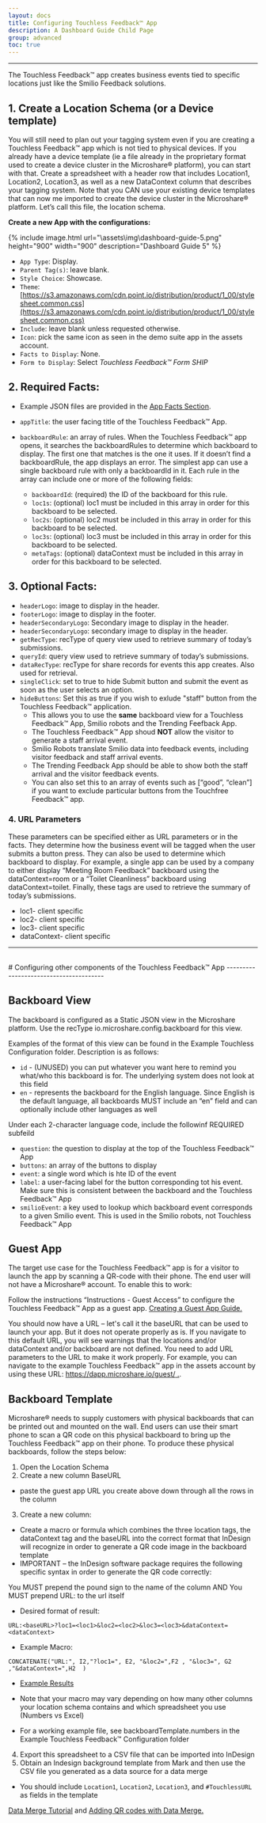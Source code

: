 ```yaml
---
layout: docs
title: Configuring Touchless Feedback™ App
description: A Dashboard Guide Child Page
group: advanced
toc: true
---
```


---------------------------------------
The Touchless Feedback™ app creates business events tied to specific locations just like the Smilio Feedback solutions. 

## 1. Create a Location Schema (or a Device template)

You will still need to plan out your tagging system even if you are creating a Touchless Feedback™ app which is not tied to physical devices. If you already have a device template (ie a file already in the proprietary format used to create a device cluster in the Microshare® platform), you can start with that.  Create a spreadsheet with a header row that includes Location1, Location2, Location3, as well as a new DataContext column that describes your tagging system.  Note that you CAN use your existing device templates that can now me imported to create the device cluster in the Microshare® platform.  Let’s call this file, the location schema. 

 **Create a new App with the configurations:**
 
 {% include image.html url="\assets\img\dashboard-guide-5.png" height="900" width="900" description="Dashboard Guide 5" %}

* `App Type`: Display.
* `Parent Tag(s)`: leave blank.
* `Style Choice`: Showcase.
* `Theme`: [https://s3.amazonaws.com/cdn.point.io/distribution/product/1_00/stylesheet.common.css](https://s3.amazonaws.com/cdn.point.io/distribution/product/1_00/stylesheet.common.css)
* `Include`: leave blank unless requested otherwise.
* `Icon`: pick the same icon as seen in the demo suite app in the assets account.
* `Facts to Display`: None.
* `Form to Display`: Select <em>Touchless Feedback™ Form SHIP</em>


## 2. Required Facts:
* Example JSON files are provided in the [App Facts Section](./#4-app-facts). 
* `appTitle`: the user facing title of the Touchless Feedback™ App. 
* `backboardRule`: an array of rules.  When the Touchless Feedback™ app opens, it searches the backboardRules to determine which backboard to display.  The first one that matches is the one it uses.  If it doesn’t find a backboardRule, the app displays an error. The simplest app can use a single backboard rule with only a backboardId in it.  Each rule in the array can include one or more of the following fields:

    - `backboardId`: (required) the ID of the backboard for this rule.
    - `loc1s`: (optional) loc1 must be included in this array in order for this backboard to be selected. 
    - `loc2s`: (optional) loc2 must be included in this array in order for this backboard to be selected. 
    - `loc3s`: (optional) loc3 must be included in this array in order for this backboard to be selected. 
    - `metaTags`: (optional) dataContext must be included in this array in order for this backboard to be selected. 


## 3. Optional Facts:
* `headerLogo`: image to display in the header.
* `footerLogo`: image to display in the footer.
* `headerSecondaryLogo`: Secondary image to display in the header.
* `headerSecondaryLogo`: secondary image to display in the header. 
* `getRecType`: recType of query view used to retrieve summary of today’s submissions. 
* `queryId`: query view used to retrieve summary of today’s submissions. 
* `dataRecType`: recType for share records for events this app creates. Also used for retrieval. 
* `singleClick`: set to true to hide Submit button and submit the event as soon as the user selects an option.
* `hideButtons`: Set this as true if you wish to exlude "staff" button from the Touchless Feedback™ application.
    - This allows you to use the **same** backboard view for a Touchless Feedback™ App, Smilio robots and the Trending Feefback App.
    - The Touchless Feedback™ App shoud **NOT** allow the visitor to generate a staff arrival event.
    - Smilio Robots translate Smilio data into feedback events, including visitor feedback and staff arrival events.
    - The Trending Feedback App should be able to show both the staff arrival and the visitor feedback events.
    - You can also set this to an array of events such as [“good”, “clean”] if you want to exclude particular buttons from the Touchfree Feedback™ app. 
    
### 4. URL Parameters

These parameters can be specified either as URL parameters or in the facts.  They determine how the business event will be tagged when the user submits a button press.  They can also be used to determine which backboard to display.  For example, a single app can be used by a company to either display “Meeting Room Feedback” backboard using the dataContext=room or a “Toilet Cleanliness” backboard using dataContext=toilet.  Finally, these tags are used to retrieve the summary of today’s submissions. 

* loc1- client specific
* loc2- client specific
* loc3- client specific
* dataContext- client specific


---------------------------------------


<br>
# Configuring other components of the Touchless Feedback™ App
---------------------------------------

## Backboard View
The backboard is configured as a Static JSON view in the Microshare platform.  Use the recType io.microshare.config.backboard for this view. 

Examples of the format of this view can be found in the Example Touchless Configuration folder.  Description is as follows: 
* `id` - (UNUSED) you can put whatever you want here to remind you what/who this backboard is for.  The underlying system does not look at this field 
* `en` - represents the backboard for the English language.  Since English is the default language, all backboards MUST include an “en” field and can optionally include other languages as well

Under each 2-character language code, include the followinf REQUIRED subfeild
* `question`: the question to display at the top of the Touchless Feedback™ App
* `buttons`: an array of the buttons to display
* `event`: a single word which is hte ID of the event
* `label`: a user-facing label for the button corresponding tot his event. Make sure this is consistent between the backboard and the Touchless Feedback™ App
* `smilioEvent`: a key used to lookup which backboard event corresponds to a given Smilio event.  This is used in the Smilio robots, not Touchless Feedback™ App

## Guest App
The target use case for the Touchless Feedback™ app is for a visitor to launch the app by scanning a QR-code with their phone. The end user will not have a Microshare® account. To enable this to work: 

Follow the instructions “Instructions - Guest Access” to configure the Touchless Feedback™ App as a guest app. [Creating a Guest App Guide.](/docs/2/technical/microshare-platform/creating-guest-app-guide/)  

You should now have a URL – let's call it the baseURL that can be used to launch your app.  But it does not operate properly as is.  If you navigate to this default URL, you will see warnings that the locations and/or dataContext and/or backboard are not defined.  You need to add URL parameters to the URL to make it work properly.  For example, you can navigate to the example Touchless Feedback™ app in the assets account by using these URL: 
[https://dapp.microshare.io/guest/ .](https://dapp.microshare.io/guest/5e77ac483a0000df97452437?loc1=Haverhill&loc2=3rd%20Floor&loc3=C&dataContext=toilet).


## Backboard Template
Microshare® needs to supply customers with physical backboards that can be printed out and mounted on the wall.  End users can use their smart phone to scan a QR code on this physical backboard to bring up the Touchless Feedback™ app on their phone.  To produce these physical backboards, follow the steps below: 
1. Open the Location Schema
2. Create a new column BaseURL
* paste the guest app URL you create above down through all the rows in the column
3. Create a new column:
* Create a macro or formula which combines the three location tags, the dataContext tag and the baseURL into the correct format that InDesign will recognize in order to generate a QR code image in the backboard template
* IMPORTANT – the InDesign software package requires the following specific syntax in order to generate the QR code correctly: 

You MUST prepend the pound sign to the name of the column AND You MUST prepend URL: to the url itself 
* Desired format of result: 

`URL:<baseURL>?loc1=<loc1>&loc2=<loc2>&loc3=<loc3>&dataContext=<dataContext>`
    
* Example Macro:

`CONCATENATE("URL:", I2,"?loc1=", E2, "&loc2=",F2 , "&loc3=", G2  ,"&dataContext=",H2  )` 

* [Example Results](https://dapp.microshare.io/apps/view/5e3ac77d2b00004cee94a8ae?loc1=Haverhill&loc2=1st%20Floor&loc3=Male&dataContext=toilet)

* Note that your macro may vary depending on how many other columns your location schema contains and which spreadsheet you use (Numbers vs Excel) 

* For a working example file, see backboardTemplate.numbers in the Example Touchless Feedback™ Configuration folder
4. Export this spreadsheet to a CSV file that can be imported into InDesign
5. Obtain an Indesign background template from Mark and then use the CSV file you generated as a data source for a data merge 
* You should include `Location1`, `Location2`, `Location3`, and `#TouchlessURL` as fields in the template

[Data Merge Tutorial](https://redokun.com/blog/data-merge-indesign)
and 
[Adding QR codes with Data Merge.](https://www.tech4pub.com/2015/02/03/indesign-cc-tip-adding-qr-codes-with-data-merge/ )